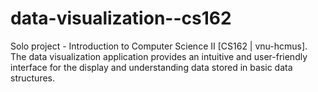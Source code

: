 # data-visualization--cs162
Solo project - Introduction to Computer Science II [CS162 | vnu-hcmus]. The data visualization application provides an intuitive and user-friendly interface for the display and understanding data stored in basic data structures.
